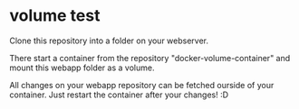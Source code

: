 # volume test

Clone this repository into a folder on your webserver. 

There start a container from the repository "docker-volume-container" and mount this webapp folder as a volume. 

All changes on your webapp repository can be fetched ourside of your container. Just restart the container after your changes! :D 
